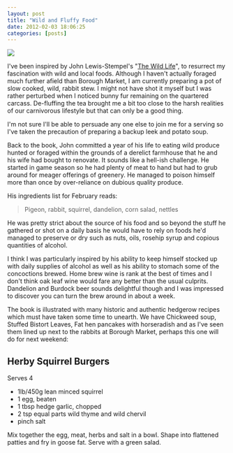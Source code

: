 ```yaml
---
layout: post
title: "Wild and Fluffy Food"
date: 2012-02-03 18:06:25
categories: [posts]
---
```


![](http://www.earthwoman.co.uk/wp-content/uploads/2012/02/the-wild-life-a-year-of-living-on-wild-food-3196-p.jpg)

I've been inspired by John Lewis-Stempel's "[The Wild Life](http://amzn.to/yEMipQ)", to resurrect my fascination with wild and local foods. Although I haven't actually foraged much further afield than Borough Market, I am currently preparing a pot of slow cooked, wild, rabbit stew. I might not have shot it myself but I was rather perturbed when I noticed bunny fur remaining on the quartered carcass. De-fluffing the tea brought me a bit too close to the harsh realities of our carnivorous lifestyle but that can only be a good thing.

I'm not sure I'll be able to persuade any one else to join me for a serving so I've taken the precaution of preparing a backup leek and potato soup.

Back to the book, John committed a year of his life to eating wild produce hunted or foraged within the grounds of a derelict farmhouse that he and his wife had bought to renovate. It sounds like a hell-ish challenge. He started in game season so he had plenty of meat to hand but had to grub around for meager offerings of greenery. He managed to poison himself more than once by over-reliance on dubious quality produce.

His ingredients list for February reads:

> Pigeon, rabbit, squirrel, dandelion, corn salad, nettles

He was pretty strict about the source of his food and so beyond the stuff he gathered or shot on a daily basis he would have to rely on foods he'd managed to preserve or dry such as nuts, oils, rosehip syrup and copious quantities of alcohol.

I think I was particularly inspired by his ability to keep himself stocked up with daily supplies of alcohol as well as his ability to stomach some of the concoctions brewed. Home brew wine is rank at the best of times and I don't think oak leaf wine would fare any better than the usual culprits. Dandelion and Burdock beer sounds delightful though and I was impressed to discover you can turn the brew around in about a week.

The book is illustrated with many historic and authentic hedgerow recipes which must have taken some time to unearth. We have Chickweed soup, Stuffed Bistort Leaves, Fat hen pancakes with horseradish and as I've seen them lined up next to the rabbits at Borough Market, perhaps this one will do for next weekend:

## Herby Squirrel Burgers

Serves 4

- 1lb/450g lean minced squirrel
- 1 egg, beaten
- 1 tbsp hedge garlic, chopped
- 2 tsp equal parts wild thyme and wild chervil
- pinch salt

Mix together the egg, meat, herbs and salt in a bowl.
Shape into flattened patties and fry in goose fat. Serve with a green salad.
